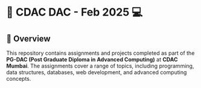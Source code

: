 # 🚀 CDAC DAC - Feb 2025 💻

## 📌 Overview  
This repository contains assignments and projects completed as part of the **PG-DAC (Post Graduate Diploma in Advanced Computing)** at **CDAC Mumbai**. The assignments cover a range of topics, including programming, data structures, databases, web development, and advanced computing concepts.  

